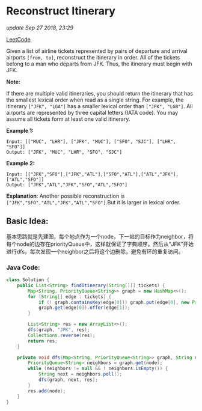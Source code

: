 # Reconstruct Itinerary

_update Sep 27 2018, 23:29_

[LeetCode](https://leetcode.com/problems/reconstruct-itinerary/description/)

Given a list of airline tickets represented by pairs of departure and arrival airports `[from, to]`, reconstruct the itinerary in order. All of the tickets belong to a man who departs from JFK. Thus, the itinerary must begin with JFK.

**Note:**

If there are multiple valid itineraries, you should return the itinerary that has the smallest lexical order when read as a single string. For example, the itinerary `["JFK", "LGA"]` has a smaller lexical order than `["JFK", "LGB"]`. All airports are represented by three capital letters \(IATA code\). You may assume all tickets form at least one valid itinerary.

**Example 1:**

```text
Input: [["MUC", "LHR"], ["JFK", "MUC"], ["SFO", "SJC"], ["LHR", "SFO"]]
Output: ["JFK", "MUC", "LHR", "SFO", "SJC"]
```

**Example 2:**

```text
Input: [["JFK","SFO"],["JFK","ATL"],["SFO","ATL"],["ATL","JFK"],["ATL","SFO"]]
Output: ["JFK","ATL","JFK","SFO","ATL","SFO"]
```

**Explanation**: Another possible reconstruction is `["JFK","SFO","ATL","JFK","ATL","SFO"]`.But it is larger in lexical order.

## Basic Idea:

基本思路就是先建图，每个地点作为一个node，下一站的目标作为neighbor，将每个node的边存在priorityQueue中，这样就保证了字典顺序。然后从“JFK”开始进行dfs，每次发现一个neighbor之后将这个边删除，避免有环的重复访问。

### Java Code:

```java
class Solution {
    public List<String> findItinerary(String[][] tickets) {
        Map<String, PriorityQueue<String>> graph = new HashMap<>();
        for (String[] edge : tickets) {
            if (! graph.containsKey(edge[0])) graph.put(edge[0], new PriorityQueue<>());
            graph.get(edge[0]).offer(edge[1]);
        }

        List<String> res = new ArrayList<>();
        dfs(graph, "JFK", res);
        Collections.reverse(res);
        return res;
    }

    private void dfs(Map<String, PriorityQueue<String>> graph, String node, List<String> res) {
        PriorityQueue<String> neighbors = graph.get(node);
        while (neighbors != null && ! neighbors.isEmpty()) {
            String next = neighbors.poll();
            dfs(graph, next, res);
        }
        res.add(node);
    }
}
```

